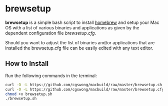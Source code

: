 # brewsetup #

**brewsetup** is a simple bash script to install [homebrew][homebrew] and setup your Mac OS with a list of various binaries and applications as given by the dependent configuration file *brewsetup.cfg*.

Should you want to adjust the list of binaries and/or applications that are installed the brewsetup.cfg file can be easily edited with any text editor.

## How to Install  ##
Run the following commands in the terminal:

```sh
curl -O -L https://github.com/cgswong/macbuild/raw/master/brewsetup.sh
curl -O -L https://github.com/cgswong/macbuild/raw/master/brewsetup.cfg
chmod +x brewsetup.sh
./brewsetup.sh
```

[homebrew]: https://github.com/mxcl/homebrew/
